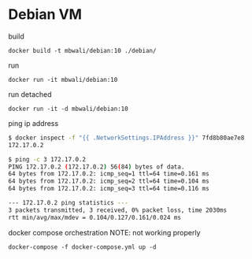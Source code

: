 # Debian VM


build
```docker
docker build -t mbwali/debian:10 ./debian/
```

run 
```docker
docker run -it mbwali/debian:10
```

run detached
```docker
docker run -it -d mbwali/debian:10
```

ping ip address

```bash
$ docker inspect -f "{{ .NetworkSettings.IPAddress }}" 7fd8b80ae7e8
172.17.0.2

$ ping -c 3 172.17.0.2
PING 172.17.0.2 (172.17.0.2) 56(84) bytes of data.
64 bytes from 172.17.0.2: icmp_seq=1 ttl=64 time=0.161 ms
64 bytes from 172.17.0.2: icmp_seq=2 ttl=64 time=0.104 ms
64 bytes from 172.17.0.2: icmp_seq=3 ttl=64 time=0.116 ms

--- 172.17.0.2 ping statistics ---
3 packets transmitted, 3 received, 0% packet loss, time 2030ms
rtt min/avg/max/mdev = 0.104/0.127/0.161/0.024 ms
```

docker compose orchestration 
NOTE: not working properly
```docker
docker-compose -f docker-compose.yml up -d
```
